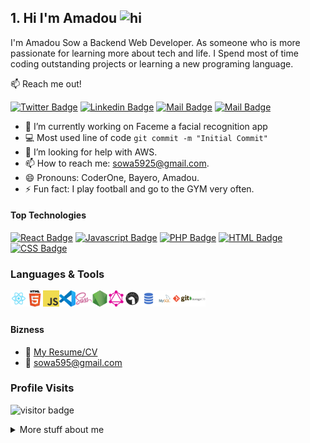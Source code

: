 ## 1. Hi I'm Amadou <img src="https://user-images.githubusercontent.com/1303154/88677602-1635ba80-d120-11ea-84d8-d263ba5fc3c0.gif" width="28px" alt="hi">

I'm Amadou Sow a Backend Web Developer. As someone who is more passionate for learning more about tech and life. I Spend most of time coding outstanding projects or learning a new programing language.

:mailbox: Reach me out!

[![Twitter Badge](https://img.shields.io/badge/-@Amadou-1ca0f1?style=flat&labelColor=1ca0f1&logo=twitter&logoColor=white&link=https://twitter.com/Ipenywis)](https://twitter.com/@Amadous95787957) [![Linkedin Badge](https://img.shields.io/badge/-Amadou-0e76a8?style=flat&labelColor=0e76a8&logo=linkedin&logoColor=white)](https://www.linkedin.com/in/amadou-sow-b748aa18a/) [![Mail Badge](https://img.shields.io/badge/-@Amadou-e84393?style=flat&labelColor=e84393&logo=instagram&logoColor=white)](https://instagram.com/sowa5925) [![Mail Badge](https://img.shields.io/badge/-Amadou-c0392b?style=flat&labelColor=c0392b&logo=gmail&logoColor=white)](mailto:sowa5925@gmail.com)

- 🔭 I’m currently working on Faceme a facial recognition app
- :computer: Most used line of code `git commit -m "Initial Commit"`
- 🤔 I’m looking for help with AWS.
- 📫 How to reach me: sowa5925@gmail.com.
- 😄 Pronouns: CoderOne, Bayero, Amadou.
- ⚡ Fun fact: I play football and go to the GYM very often.

#### Top Technologies

<!-- TODO: Make technologies links takes you to repositories -->

[![React Badge](https://img.shields.io/badge/-Python-61DBFB?style=for-the-badge&labelColor=black&logo=python&logoColor=61DBFB)](#) [![Javascript Badge](https://img.shields.io/badge/-Javascript-F0DB4F?style=for-the-badge&labelColor=black&logo=javascript&logoColor=F0DB4F)](#) [![PHP Badge](https://img.shields.io/badge/-php-007acc?style=for-the-badge&labelColor=black&logo=php&logoColor=007acc)](#) [![HTML Badge](https://img.shields.io/badge/-html-3C873A?style=for-the-badge&labelColor=black&logo=html5&logoColor=3C873A)](#) [![CSS Badge](https://img.shields.io/badge/-CSS-e535ab?style=for-the-badge&labelColor=black&logo=CSS3&logoColor=e535ab)](#)


### Languages & Tools

[<img align="left" alt="React" width="26px" src="https://raw.githubusercontent.com/github/explore/80688e429a7d4ef2fca1e82350fe8e3517d3494d/topics/react/react.png" />][reactplaylist]

[<img align="left" alt="HTML5" width="26px" src="https://raw.githubusercontent.com/github/explore/80688e429a7d4ef2fca1e82350fe8e3517d3494d/topics/html/html.png" />][htmltutorial]

[<img align="left" alt="JavaScript" width="26px" src="https://raw.githubusercontent.com/github/explore/80688e429a7d4ef2fca1e82350fe8e3517d3494d/topics/javascript/javascript.png" />][javascripttutorial]

[<img align="left" alt="Visual Studio Code" width="26px" src="https://raw.githubusercontent.com/github/explore/80688e429a7d4ef2fca1e82350fe8e3517d3494d/topics/visual-studio-code/visual-studio-code.png" />][vscodetutorial]

<img align="left" alt="Sass" width="26px" src="https://raw.githubusercontent.com/github/explore/80688e429a7d4ef2fca1e82350fe8e3517d3494d/topics/sass/sass.png" />

<img align="left" alt="Node.js" width="26px" src="https://raw.githubusercontent.com/github/explore/80688e429a7d4ef2fca1e82350fe8e3517d3494d/topics/nodejs/nodejs.png" />

<img align="left" alt="GraphQL" width="26px" src="https://raw.githubusercontent.com/github/explore/80688e429a7d4ef2fca1e82350fe8e3517d3494d/topics/graphql/graphql.png" />

<img align="left" alt="Deno" width="26px" src="https://raw.githubusercontent.com/github/explore/361e2821e2dea67711cde99c9c40ed357061cf27/topics/deno/deno.png" />

<img align="left" alt="SQL" width="26px" src="https://raw.githubusercontent.com/github/explore/80688e429a7d4ef2fca1e82350fe8e3517d3494d/topics/sql/sql.png" />

<img align="left" alt="MySQL" width="26px" src="https://raw.githubusercontent.com/github/explore/80688e429a7d4ef2fca1e82350fe8e3517d3494d/topics/mysql/mysql.png" />

<img align="left" alt="Git" width="26px" src="https://raw.githubusercontent.com/github/explore/80688e429a7d4ef2fca1e82350fe8e3517d3494d/topics/git/git.png" />

<img align="left" alt="MongoDB" width="26px" src="https://raw.githubusercontent.com/github/explore/80688e429a7d4ef2fca1e82350fe8e3517d3494d/topics/mongodb/mongodb.png" />

 
<br />
<br />

#### Bizness
- :paperclip: [My Resume/CV](https://github.com/ipenywis/ipenywis/blob/master/resumes/resume%20v1.0.pdf)
- :email: sowa595@gmail.com

### Profile Visits

![visitor badge](https://visitor-badge.glitch.me/badge?page_id=jwenjian.visitor-badge&left_text=MyPageVisitors)

<details>
<summary>
  More stuff about me
</summary>

<br >

Programmer specialized in web development using muiltiple tools, frameworks, libraries  in backend. I pay a lot of attention to detail to genereate best products

#### Knowledge of:
Git, GitHub, VsCode, HTML5, CSS3, JavaScript, MySQL, Object-Oriented Programming, data structures and algorithms 

#### Coding Stats

<!--START_SECTION:waka-->
```text   
From: 12 February, 2022 - To: 1 March, 2022

Pyton        ████████████████████▒░░░░░░░░░░░░░░░░░░░░   49.98 %
Javascript   ████▓░░░░░░░░░░░░░░░░░░░░░░░░░░░░░░░░░░░░   11.07 %
PHP          ████░░░░░░░░░░░░░░░░░░░░░░░░░░░░░░░░░░░░░   09.77 %
CSS          ██▓░░░░░░░░░░░░░░░░░░░░░░░░░░░░░░░░░░░░░░   06.34 %
Other        ██▒░░░░░░░░░░░░░░░░░░░░░░░░░░░░░░░░░░░░░░   05.87 %
```

<!--END_SECTION:waka-->

#### Github Stats

![Amadou GitHub stats](https://github-readme-stats.vercel.app/api?username=amadou&show_icons=true&theme=radical)

</details>

[reactplaylist]: https://www.youtube.com/watch?v=KxXXEL-k47Y&list=PLvXDmnBbOF7RnYiZvDwl2Pzcs2kfi10wd
[vscodetutorial]: https://www.youtube.com/watch?v=Bkie2ai8qeE&t=8s
[htmltutorial]: https://www.youtube.com/watch?v=VK6MXVxOsws&t=27s
[javascripttutorial]: https://www.youtube.com/watch?v=D-LHKvmX37E


